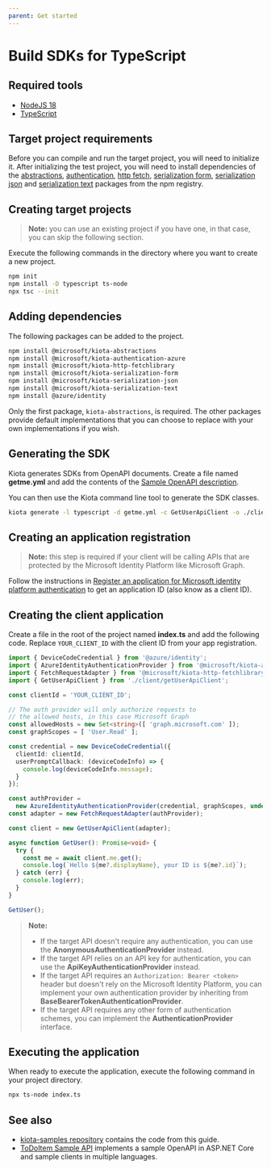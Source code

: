 ```yaml
---
parent: Get started
---
```


# Build SDKs for TypeScript

## Required tools

- [NodeJS 18](https://nodejs.org/en/)
- [TypeScript](https://www.typescriptlang.org/)

## Target project requirements

Before you can compile and run the target project, you will need to initialize it. After initializing the test project, you will need to install dependencies of the [abstractions](https://www.npmjs.com/package/@microsoft/kiota-abstractions), [authentication](https://www.npmjs.com/package/@microsoft/kiota-authentication-azure), [http fetch](https://www.npmjs.com/package/@microsoft/kiota-http-fetchlibrary), [serialization form](https://www.npmjs.com/package/@microsoft/kiota-serialization-form), [serialization json](https://www.npmjs.com/package/@microsoft/kiota-serialization-json) and [serialization text](https://www.npmjs.com/package/@microsoft/kiota-serialization-text) packages from the npm registry.

## Creating target projects

> **Note:** you can use an existing project if you have one, in that case, you can skip the following section.

Execute the following commands in the directory where you want to create a new project.

```bash
npm init
npm install -D typescript ts-node
npx tsc --init
```

## Adding dependencies

The following packages can be added to the project.

```bash
npm install @microsoft/kiota-abstractions
npm install @microsoft/kiota-authentication-azure
npm install @microsoft/kiota-http-fetchlibrary
npm install @microsoft/kiota-serialization-form
npm install @microsoft/kiota-serialization-json
npm install @microsoft/kiota-serialization-text
npm install @azure/identity
```

Only the first package, `kiota-abstractions`, is required. The other packages provide default implementations that you can choose to replace with your own implementations if you wish.

## Generating the SDK

Kiota generates SDKs from OpenAPI documents. Create a file named **getme.yml** and add the contents of the [Sample OpenAPI description](reference-openapi.md).

You can then use the Kiota command line tool to generate the SDK classes.

```bash
kiota generate -l typescript -d getme.yml -c GetUserApiClient -o ./client
```

## Creating an application registration

> **Note:** this step is required if your client will be calling APIs that are protected by the Microsoft Identity Platform like Microsoft Graph.

Follow the instructions in [Register an application for Microsoft identity platform authentication](register-app.md) to get an application ID (also know as a client ID).

## Creating the client application

Create a file in the root of the project named **index.ts** and add the following code. Replace `YOUR_CLIENT_ID` with the client ID from your app registration.

```typescript
import { DeviceCodeCredential } from '@azure/identity';
import { AzureIdentityAuthenticationProvider } from '@microsoft/kiota-authentication-azure';
import { FetchRequestAdapter } from '@microsoft/kiota-http-fetchlibrary';
import { GetUserApiClient } from './client/getUserApiClient';

const clientId = 'YOUR_CLIENT_ID';

// The auth provider will only authorize requests to
// the allowed hosts, in this case Microsoft Graph
const allowedHosts = new Set<string>([ 'graph.microsoft.com' ]);
const graphScopes = [ 'User.Read' ];

const credential = new DeviceCodeCredential({
  clientId: clientId,
  userPromptCallback: (deviceCodeInfo) => {
    console.log(deviceCodeInfo.message);
  }
});

const authProvider =
  new AzureIdentityAuthenticationProvider(credential, graphScopes, undefined, allowedHosts);
const adapter = new FetchRequestAdapter(authProvider);

const client = new GetUserApiClient(adapter);

async function GetUser(): Promise<void> {
  try {
    const me = await client.me.get();
    console.log(`Hello ${me?.displayName}, your ID is ${me?.id}`);
  } catch (err) {
    console.log(err);
  }
}

GetUser();
```

> **Note:**
>
> - If the target API doesn't require any authentication, you can use the **AnonymousAuthenticationProvider** instead.
> - If the target API relies on an API key for authentication, you can use the **ApiKeyAuthenticationProvider** instead.
> - If the target API requires an `Authorization: Bearer <token>` header but doesn't rely on the Microsoft Identity Platform, you can implement your own authentication provider by inheriting from **BaseBearerTokenAuthenticationProvider**.
> - If the target API requires any other form of authentication schemes, you can implement the **AuthenticationProvider** interface.

## Executing the application

When ready to execute the application, execute the following command in your project directory.

```bash
npx ts-node index.ts
```

## See also

- [kiota-samples repository](https://github.com/microsoft/kiota-samples/tree/main/get-started/typescript) contains the code from this guide.
- [ToDoItem Sample API](https://github.com/microsoft/kiota-samples/tree/main/sample-api) implements a sample OpenAPI in ASP.NET Core and sample clients in multiple languages.
